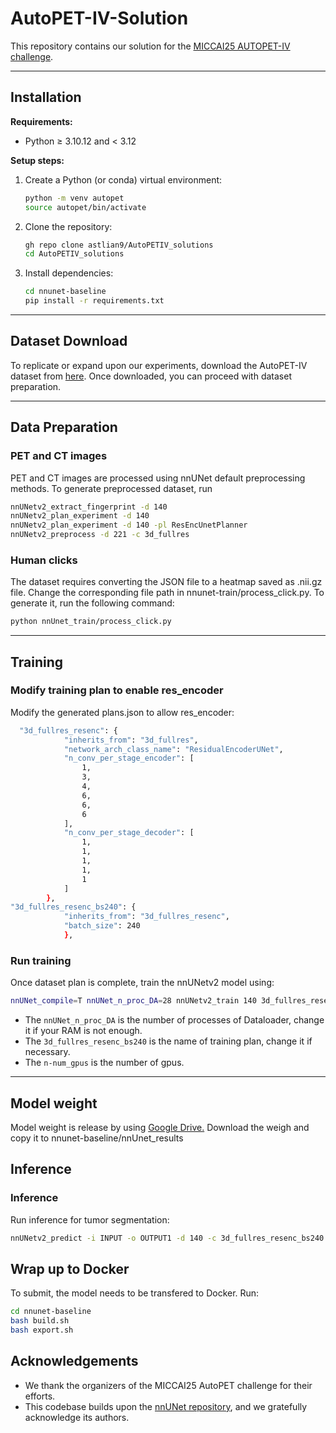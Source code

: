 # AutoPET-IV-Solution

This repository contains our solution for the [MICCAI25 AUTOPET-IV challenge](https://autopet-iv.grand-challenge.org).

---

## Installation

**Requirements:**  
- Python ≥ 3.10.12 and < 3.12

**Setup steps:**

1. Create a Python (or conda) virtual environment:

    ```bash
    python -m venv autopet
    source autopet/bin/activate
    ```

2. Clone the repository:

    ```bash
    gh repo clone astlian9/AutoPETIV_solutions
    cd AutoPETIV_solutions
    ```

3. Install dependencies:

    ```bash
   cd nnunet-baseline
    pip install -r requirements.txt
    ```

---

## Dataset Download

To replicate or expand upon our experiments, download the AutoPET-IV dataset from [here](https://autopet-iv.grand-challenge.org/dataset/). Once downloaded, you can proceed with dataset preparation.

---

## Data Preparation

### PET and CT images

PET and CT images are processed using nnUNet default preprocessing methods. To generate preprocessed dataset, run

```bash
nnUNetv2_extract_fingerprint -d 140
nnUNetv2_plan_experiment -d 140
nnUNetv2_plan_experiment -d 140 -pl ResEncUnetPlanner
nnUNetv2_preprocess -d 221 -c 3d_fullres
```

### Human clicks
The dataset requires converting the JSON file to a heatmap saved as .nii.gz file. Change the corresponding file path in nnunet-train/process_click.py.  To generate it, run the following command:

```bash
python nnUnet_train/process_click.py
```

---

## Training

### Modify training plan to enable res_encoder

Modify the generated plans.json to allow res_encoder:
```bash
  "3d_fullres_resenc": {
            "inherits_from": "3d_fullres",
            "network_arch_class_name": "ResidualEncoderUNet",
            "n_conv_per_stage_encoder": [
                1,
                3,
                4,
                6,
                6,
                6
            ],
            "n_conv_per_stage_decoder": [
                1,
                1,
                1,
                1,
                1
            ]
        },
"3d_fullres_resenc_bs240": {
            "inherits_from": "3d_fullres_resenc",
            "batch_size": 240
            },
```
### Run training

Once dataset plan is complete, train the nnUNetv2 model using:

```bash
nnUNet_compile=T nnUNet_n_proc_DA=28 nnUNetv2_train 140 3d_fullres_resenc_bs240 0 -num_gpus 8
```

- The `nnUNet_n_proc_DA` is the number of processes of Dataloader, change it if your RAM is not enough.
- The `3d_fullres_resenc_bs240` is the name of training plan, change it if necessary.
- The `n-num_gpus` is the number of gpus.

---
## Model weight
Model weight is release by using [Google Drive.](https://drive.google.com/drive/folders/1kqSx4cYmDMgVUs2DQMDiQcw9j8rTXSxJ?usp=share_link)
Download the weigh and copy it to nnunet-baseline/nnUnet_results
## Inference

### Inference

Run inference for tumor segmentation:

```bash
nnUNetv2_predict -i INPUT -o OUTPUT1 -d 140 -c 3d_fullres_resenc_bs240 -f 0 -step_size 0.6 --save_probabilities
```



## Wrap up to Docker
To submit, the model needs to be transfered to Docker. Run:
```bash
cd nnunet-baseline
bash build.sh
bash export.sh
```


## Acknowledgements

- We thank the organizers of the MICCAI25 AutoPET challenge for their efforts.
- This codebase builds upon the [nnUNet repository](https://github.com/MIC-DKFZ/nnUNet/tree/master), and we gratefully acknowledge its authors.

